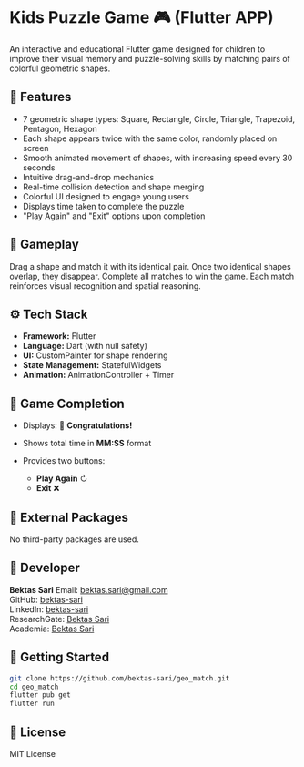 # Kids Puzzle Game 🎮 (Flutter APP)

An interactive and educational Flutter game designed for children to improve their visual memory and puzzle-solving skills by matching pairs of colorful geometric shapes.

## 🚀 Features

* 7 geometric shape types: Square, Rectangle, Circle, Triangle, Trapezoid, Pentagon, Hexagon
* Each shape appears twice with the same color, randomly placed on screen
* Smooth animated movement of shapes, with increasing speed every 30 seconds
* Intuitive drag-and-drop mechanics
* Real-time collision detection and shape merging
* Colorful UI designed to engage young users
* Displays time taken to complete the puzzle
* "Play Again" and "Exit" options upon completion

## 🌟 Gameplay

Drag a shape and match it with its identical pair. Once two identical shapes overlap, they disappear. 
Complete all matches to win the game. Each match reinforces visual recognition and spatial reasoning.

## ⚙️ Tech Stack

* **Framework:** Flutter
* **Language:** Dart (with null safety)
* **UI:** CustomPainter for shape rendering
* **State Management:** StatefulWidgets
* **Animation:** AnimationController + Timer

## 🎉 Game Completion

* Displays: 🎉 **Congratulations!**
* Shows total time in **MM\:SS** format
* Provides two buttons:

    * **Play Again** ↻
    * **Exit** ❌

## 🚫 External Packages

No third-party packages are used.

## 👤 Developer

**Bektas Sari**
Email: [bektas.sari@gmail.com](mailto:bektas.sari@gmail.com) <br>
GitHub: [bektas-sari](https://github.com/bektas-sari) <br>
LinkedIn: [bektas-sari](https://www.linkedin.com/in/bektas-sari) <br>
ResearchGate: [Bektas Sari](https://www.researchgate.net/profile/Bektas-Sari-3) <br>
Academia: [Bektas Sari](https://independent.academia.edu/bektassari) <br>

## 📁 Getting Started

```bash
git clone https://github.com/bektas-sari/geo_match.git
cd geo_match
flutter pub get
flutter run
```

## 🌈 License

MIT License
